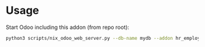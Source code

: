 # Usage

Start Odoo including this addon (from repo root):

```bash
python3 scripts/nix_odoo_web_server.py --db-name mydb --addon hr_employee_language
```
